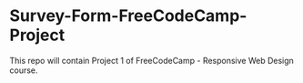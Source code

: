 # Survey-Form-FreeCodeCamp-Project
This repo will contain Project 1 of FreeCodeCamp - Responsive Web Design course.
